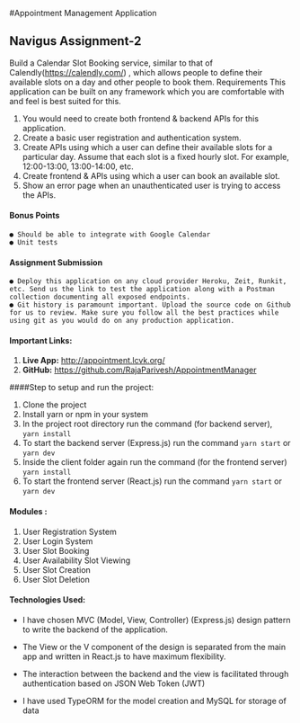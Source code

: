#Appointment Management Application

## Navigus Assignment-2
Build a Calendar Slot Booking service, similar to that of Calendly(https://calendly.com/) , which 
allows people to define their available slots on a day and other people to book them. 
Requirements 
This application can be built on any framework which you are comfortable with and feel is best 
suited for this. 
1. You would need to create both frontend & backend APIs for this application. 
2. Create a basic user registration and authentication system. 
3. Create APIs using which a user can define their available slots for a particular day. Assume 
that each slot is a fixed hourly slot. For example, 12:00-13:00, 13:00-14:00, etc. 
4. Create frontend & APIs using which a user can book an available slot.
5. Show an error page when an unauthenticated user is trying to access the APIs. 

#### Bonus Points
    ● Should be able to integrate with Google Calendar 
    ● Unit tests 
#### Assignment Submission
    ● Deploy this application on any cloud provider Heroku, Zeit, Runkit, etc. Send us the link to test the application along with a Postman collection documenting all exposed endpoints. 
    ● Git history is paramount important. Upload the source code on Github for us to review. Make sure you follow all the best practices while using git as you would do on any production application. 

#### Important Links:
1. **Live App:**  http://appointment.lcvk.org/ 
2. **GitHub:**  https://github.com/RajaParivesh/AppointmentManager

####Step to setup and run the project:
1. Clone the project
2. Install yarn or npm in your system
3. In the project root directory run the command (for backend server),  
`yarn install`
4. To start the backend server (Express.js) run the command `yarn start` or `yarn dev`  
5. Inside the client folder again run the command (for the frontend server)
`yarn install`  
6. To start the frontend server (React.js) run the command `yarn start` or `yarn dev`

#### Modules :
1. User Registration System
2. User Login System
3. User Slot Booking
4. User Availability Slot Viewing
5. User Slot Creation
6. User Slot Deletion
      
#### Technologies Used: 
* I have chosen MVC (Model, View, Controller) (Express.js) design pattern to write the backend of the application. 

* The View or the V component of the design is separated from the main app and written in React.js to have maximum flexibility. 

* The interaction between the backend and the view is facilitated through authentication based on JSON Web Token (JWT) 

* I have used TypeORM for the model creation and MySQL for storage of data
